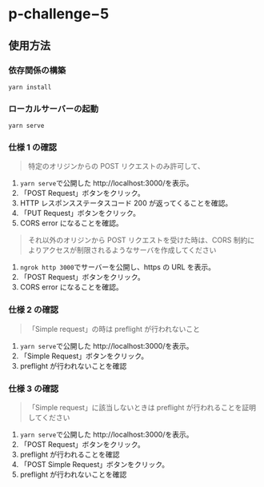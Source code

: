 # p-challenge−5

## 使用方法

### 依存関係の構築

```yarn
yarn install
```

### ローカルサーバーの起動

```yarn
yarn serve
```

### 仕様 1 の確認

> 特定のオリジンからの POST リクエストのみ許可して、

1. `yarn serve`で公開した http://localhost:3000/を表示。
2. 「POST Request」ボタンをクリック。
3. HTTP レスポンスステータスコード 200 が返ってくることを確認。
4. 「PUT Request」ボタンをクリック。
5. CORS error になることを確認。

> それ以外のオリジンから POST リクエストを受けた時は、CORS 制約によりアクセスが制限されるようなサーバを作成してください

1. `ngrok http 3000`でサーバーを公開し、https の URL を表示。
2. 「POST Request」ボタンをクリック。
3. CORS error になることを確認。

### 仕様 2 の確認

> 「Simple request」の時は preflight が行われないこと

1. `yarn serve`で公開した http://localhost:3000/を表示。
2. 「Simple Request」ボタンをクリック。
3. preflight が行われないことを確認

### 仕様 3 の確認

> 「Simple request」に該当しないときは preflight が行われることを証明してください

1. `yarn serve`で公開した http://localhost:3000/を表示。
2. 「POST Request」ボタンをクリック。
3. preflight が行われることを確認
4. 「POST Simple Request」ボタンをクリック。
5. preflight が行われないことを確認

